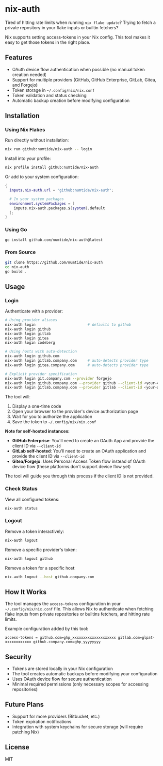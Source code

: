 # nix-auth

Tired of hitting rate limits when running `nix flake update`? Trying to
fetch a private repository in your flake inputs or builtin fetchers?

Nix supports setting access-tokens in your Nix config. This tool makes it easy
to get those tokens in the right place.

## Features

- OAuth device flow authentication when possible (no manual token creation needed)
- Support for multiple providers (GitHub, GitHub Enterprise, GitLab, Gitea, and Forgejo)
- Token storage in `~/.config/nix/nix.conf`
- Token validation and status checking
- Automatic backup creation before modifying configuration

## Installation

### Using Nix Flakes

Run directly without installation:

```bash
nix run github:numtide/nix-auth -- login
```

Install into your profile:

```bash
nix profile install github:numtide/nix-auth
```

Or add to your system configuration:

```nix
{
  inputs.nix-auth.url = "github:numtide/nix-auth";

  # In your system packages
  environment.systemPackages = [
    inputs.nix-auth.packages.${system}.default
  ];
}
```

### Using Go

```bash
go install github.com/numtide/nix-auth@latest
```

### From Source

```bash
git clone https://github.com/numtide/nix-auth
cd nix-auth
go build .
```

## Usage

### Login

Authenticate with a provider:

```bash
# Using provider aliases
nix-auth login                        # defaults to github
nix-auth login github
nix-auth login gitlab
nix-auth login gitea
nix-auth login codeberg

# Using hosts with auto-detection
nix-auth login github.com
nix-auth login gitlab.company.com     # auto-detects provider type
nix-auth login gitea.company.com      # auto-detects provider type

# Explicit provider specification
nix-auth login git.company.com --provider forgejo
nix-auth login github.company.com --provider github --client-id <your-client-id>
nix-auth login gitlab.company.com --provider gitlab --client-id <your-application-id>
```

The tool will:
1. Display a one-time code
2. Open your browser to the provider's device authorization page
3. Wait for you to authorize the application
4. Save the token to `~/.config/nix/nix.conf`

**Note for self-hosted instances**:
- **GitHub Enterprise**: You'll need to create an OAuth App and provide the client ID via `--client-id`
- **GitLab self-hosted**: You'll need to create an OAuth application and provide the client ID via `--client-id`
- **Gitea/Forgejo**: Uses Personal Access Token flow instead of OAuth device flow (these platforms don't support device flow yet)

The tool will guide you through this process if the client ID is not provided.

### Check Status

View all configured tokens:

```bash
nix-auth status
```

### Logout

Remove a token interactively:

```bash
nix-auth logout
```

Remove a specific provider's token:

```bash
nix-auth logout github
```

Remove a token for a specific host:

```bash
nix-auth logout --host github.company.com
```

## How It Works

The tool manages the `access-tokens` configuration in your `~/.config/nix/nix.conf` file. This allows Nix to authenticate when fetching flake inputs from private repositories or builtins fetchers, and hitting rate limits.

Example configuration added by this tool:
```
access-tokens = github.com=ghp_xxxxxxxxxxxxxxxxxxxx gitlab.com=glpat-xxxxxxxxxxxx github.company.com=ghp_yyyyyyyy
```

## Security

- Tokens are stored locally in your Nix configuration
- The tool creates automatic backups before modifying your configuration
- Uses OAuth device flow for secure authentication
- Minimal required permissions (only necessary scopes for accessing repositories)

## Future Plans

- Support for more providers (Bitbucket, etc.)
- Token expiration notifications
- Integration with system keychains for secure storage (will require patching
    Nix)

## License

MIT
